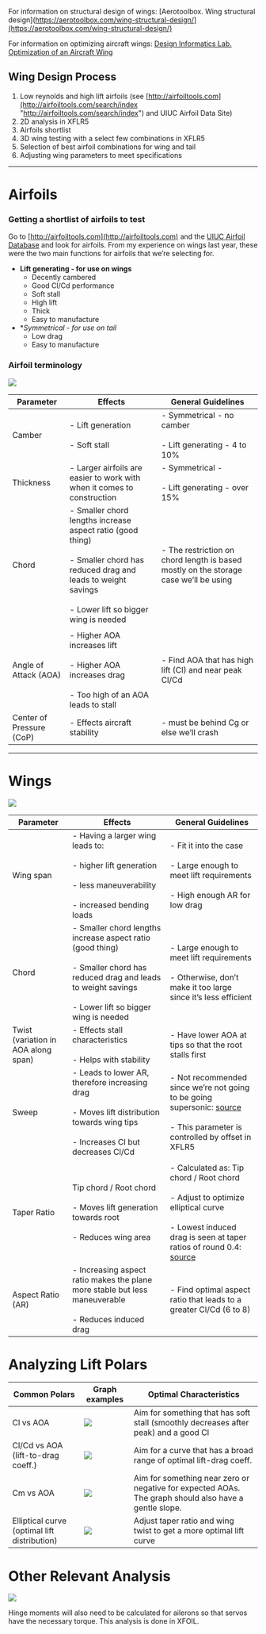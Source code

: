 For information on structural design of wings: [Aerotoolbox. Wing structural design](https://aerotoolbox.com/wing-structural-design/](https://aerotoolbox.com/wing-structural-design/)

For information on optimizing aircraft wings: [Design Informatics Lab. Optimization of an Aircraft Wing
](https://designinformaticslab.github.io/_teaching//designopt/projects/2016/desopt_2016_08.pdf)

## Wing Design Process
1. Low reynolds and high lift airfoils (see [http://airfoiltools.com](http://airfoiltools.com/search/index "http://airfoiltools.com/search/index") and UIUC Airfoil Data Site)
2. 2D analysis in XFLR5
3. Airfoils shortlist
4. 3D wing testing with a select few combinations in XFLR5
5. Selection of best airfoil combinations for wing and tail
6. Adjusting wing parameters to meet specifications   

---

# Airfoils

### Getting a shortlist of airfoils to test

Go to [http://airfoiltools.com](http://airfoiltools.com) and the [UIUC Airfoil Database](https://m-selig.ae.illinois.edu/ads/coord_database.html) and look for airfoils. From my experience on wings last year, these were the two main functions for airfoils that we’re selecting for.

- **Lift generating - for use on wings**
    - Decently cambered
    - Good Cl/Cd performance
    - Soft stall
    - High lift
    - Thick
    - Easy to manufacture
- **Symmetrical - for use on tail*
    - Low drag
    - Easy to manufacture

### Airfoil terminology
![](https://github.com/georgelin-eng/Wing-design-and-optimization-with-XFLR5/blob/main/Pasted%20image%2020230807210958.png)

|Parameter|Effects|General Guidelines|
|---|---|---|
|Camber|- Lift generation<br>    <br>- Soft stall|- Symmetrical - no camber<br>    <br>- Lift generating - 4 to 10%|
|Thickness|- Larger airfoils are easier to work with when it comes to construction|- Symmetrical -<br>    <br>- Lift generating - over 15%|
|Chord|- Smaller chord lengths increase aspect ratio (good thing)<br>    <br>- Smaller chord has reduced drag and leads to weight savings<br>    <br>- Lower lift so bigger wing is needed|- The restriction on chord length is based mostly on the storage case we’ll be using|
||||
|Angle of Attack (AOA)|- Higher AOA increases lift<br>    <br>- Higher AOA increases drag<br>    <br>- Too high of an AOA leads to stall|- Find AOA that has high lift (Cl) and near peak Cl/Cd|
|Center of Pressure (CoP)|- Effects aircraft stability|- must be behind Cg or else we’ll crash|


---



# Wings

![](https://github.com/georgelin-eng/Wing-design-and-optimization-with-XFLR5/blob/main/Pasted%20image%2020230807211008.png)

|Parameter|Effects|General Guidelines|
|---|---|---|
|Wing span|- Having a larger wing leads to:<br>    <br>    - higher lift generation<br>        <br>    - less maneuverability<br>        <br>    - increased bending loads|- Fit it into the case<br>    <br>- Large enough to meet lift requirements<br>    <br>- High enough AR for low drag|
|Chord|- Smaller chord lengths increase aspect ratio (good thing)<br>    <br>- Smaller chord has reduced drag and leads to weight savings<br>    <br>- Lower lift so bigger wing is needed|- Large enough to meet lift requirements<br>    <br>- Otherwise, don’t make it too large since it’s less efficient|
|Twist (variation in AOA along span)|- Effects stall characteristics<br>    <br>- Helps with stability|- Have lower AOA at tips so that the root stalls first|
|Sweep|- Leads to lower AR, therefore increasing drag<br>    <br>- Moves lift distribution towards wing tips<br>    <br>- Increases Cl but decreases Cl/Cd|- Not recommended since we’re not going to be going supersonic: [source](https://aerotoolbox.com/intro-sweep-angle/)<br>    <br>- This parameter is controlled by offset in XFLR5|
||||
|Taper Ratio|Tip chord / Root chord<br><br>- Moves lift generation towards root<br>    <br>- Reduces wing area|- Calculated as: Tip chord / Root chord<br>    <br>- Adjust to optimize elliptical curve<br>    <br>- Lowest induced drag is seen at taper ratios of round 0.4: [source](https://dergipark.org.tr/tr/download/article-file/629766)|
|Aspect Ratio (AR)|- Increasing aspect ratio makes the plane more stable but less maneuverable<br>    <br>- Reduces induced drag|- Find optimal aspect ratio that leads to a greater Cl/Cd (6 to 8)|


# Analyzing Lift Polars


| Common Polars                                | Graph examples                                                                                                                                                                                              | Optimal Characteristics                                                             |     
| -------------------------------------------- | ----------------------------------------------------------------------------------------------------------------------------------------------------------------------------------------------------------- | ----------------------------------------------------------------------------------- | 
| Cl vs AOA                                    | ![](https://github.com/georgelin-eng/Wing-design-and-optimization-with-XFLR5/blob/main/Pasted%20image%2020230807211258.png)                                                                                                                                                                    | Aim for something that has soft stall (smoothly decreases after peak) and a good Cl |     |
| Cl/Cd vs AOA (lift-to-drag coeff.)           | **![](https://lh4.googleusercontent.com/bCyiAMT6agy6Rihcx1RlT57Tn1WVyE51feWd55L6bcbEJuf0XvlkckTI92FhwPhwEFQSkblHLfppUYwJ0aAczO4Fa0zLCxWhxauucxpGVPEtAS1sqZ2tghV1T_3b1zNhGT27o8jLhkH0r6XYWQKaWquVmg=s2048)** | Aim for a curve that has a broad range of optimal lift-drag coeff.                  |     |
| Cm vs AOA                                    | ![](https://github.com/georgelin-eng/Wing-design-and-optimization-with-XFLR5/blob/main/Pasted%20image%2020230807213440.png)                                                                                                                                                                        | Aim for something near zero or negative for expected AOAs. The graph should also have a gentle slope.                           |     |
| Elliptical curve (optimal lift distribution) | ![](https://github.com/georgelin-eng/Wing-design-and-optimization-with-XFLR5/blob/main/Pasted%20image%2020230807212431.png)                                                                                                                                                                     | Adjust taper ratio and wing twist to get a more optimal lift curve                  |     |




# Other Relevant Analysis

![](https://github.com/georgelin-eng/Wing-design-and-optimization-with-XFLR5/blob/main/Pasted%20image%2020230807212158.png)

Hinge moments will also need to be calculated for ailerons so that servos have the necessary torque. This analysis is done in XFOIL.
